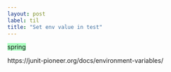 ```yaml
---
layout: post
label: til
title: "Set env value in test"
---
```


<p>
  
  <span class="issue-label" style="background-color: #aaffbf">spring</span>
  
</p>
https://junit-pioneer.org/docs/environment-variables/

